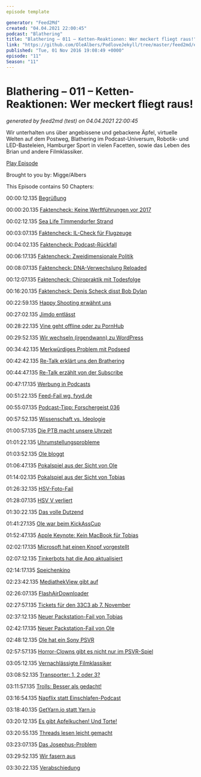 ```yaml
---
episode template

generator: "Feed2Md"
created: "04.04.2021 22:00:45"
podcast: "Blathering"
title: "Blathering – 011 – Ketten-Reaktionen: Wer meckert fliegt raus!"
link: "https://github.com/OleAlbers/PodloveJekyll/tree/master/feed2md/example/export/seasons/1/2016/11/Blathering – 011 – Ketten-Reaktionen_ Wer meckert fliegt raus!.md"
published: "Tue, 01 Nov 2016 19:08:49 +0000"
episode: "11"
Season: "11"
---
```


# Blathering – 011 – Ketten-Reaktionen: Wer meckert fliegt raus!
_generated by feed2md (test) on 04.04.2021 22:00:45_

Wir unterhalten uns über angebissene und gebackene Äpfel, virtuelle Welten auf dem Postweg, Blathering im Podcast-Universum, Robotik- und LED-Basteleien, Hamburger Sport in vielen Facetten, sowie das Leben des Brian und andere Filmklassiker.

[Play Episode](https://www.blathering.de/podlove/file/45/s/feed/c/mp3/blathering_011.mp3)

Brought to you by: Migge/Albers

This Episode contains 50 Chapters:


00:00:12.135 [Begrüßung]()

00:00:20.135 [Faktencheck: Keine Werftführungen vor 2017](http://www.die-werftfuehrung.de/oeffentliche-fuehrung)

00:02:12.135 [Sea Life Timmendorfer Strand](https://www.visitsealife.com/timmendorfer-strand/)

00:03:07.135 [Faktencheck: IL-Check für Flugzeuge](https://de.wikipedia.org/wiki/Luftfahrzeug-Instandhaltung#IL-Check_.28Intermediate_Layover.29)

00:04:02.135 [Faktencheck: Podcast-Rückfall](http://www.tobiasmigge.de/2016/10/11/063-fettlogik-%C3%BCberwinden/)

00:06:17.135 [Faktencheck: Zweidimensionale Politik](https://www.zdf.de/comedy/die-anstalt/staatsbuergerkunde-102.html)

00:08:07.135 [Faktencheck: DNA-Verwechslung Reloaded](http://home.benecke.com/search?q=Peggy)

00:12:07.135 [Faktencheck: Chiropraktik mit Todesfolge](http://www.tobiasmigge.de/2015/07/07/006-gesund-ohne-pillen/)

00:16:20.135 [Faktencheck: Denis Scheck disst Bob Dylan](http://www.tagesspiegel.de/kultur/literaturnobelpreis-fuer-bob-dylan-die-eine-haelfte-yeah-die-andere-haelfte-whattt/14683318.html)

00:22:59.135 [Happy Shooting erwähnt uns](http://happyshooting.de/podcast/2016/10/20/479-drama-baby/#t=1:38:06)

00:27:02.135 [Jimdo entlässt](http://www.gruenderszene.de/allgemein/jimdo-entlassungen-viertel-der-mitarbeiter)

00:28:22.135 [Vine geht offline oder zu PornHub](http://www.independent.co.uk/life-style/gadgets-and-tech/news/pornhub-porn-vine-adult-website-six-second-buyout-save-buy-acquisition-a7385441.html)

00:29:52.135 [Wir wechseln (irgendwann) zu WordPress]()

00:34:42.135 [Merkwürdiges Problem mit Podseed](https://twitter.com/tmigge/status/792087240864325636)

00:42:42.135 [Re-Talk erklärt uns den Brathering](https://www.youtube.com/watch?v=tdCsMqV7Ec4)

00:44:47.135 [Re-Talk erzählt von der Subscribe](http://re-talk.de/re008/)

00:47:17.135 [Werbung in Podcasts]()

00:51:22.135 [Feed-Fail wg. fyyd.de](https://fyyd.de/)

00:55:07.135 [Podcast-Tipp: Forschergeist 036](http://forschergeist.de/podcast/fg036-internationalisierung-der-forschung/)

00:57:52.135 [Wissenschaft vs. Ideologie](https://resonator-podcast.de/2016/res094-kurz-zur-geschichte-der-ptb/)

01:00:57.135 [Die PTB macht unsere Uhrzeit](http://www.ptb.de/)

01:01:22.135 [Uhrumstellungsprobleme]()

01:03:52.135 [Ole bloggt](http://dotnet.work/de/)

01:06:47.135 [Pokalspiel aus der Sicht von Ole](http://millerntor.hamburg/2016/10/neue-gesichter-und-alte-tugenden/)

01:14:02.135 [Pokalspiel aus der Sicht von Tobias](http://www.fcstpauli-afm.de/)

01:26:32.135 [HSV-Foto-Fail](https://twitter.com/fcstpauli/status/791584097432920064/photo/1)

01:28:07.135 [HSV V verliert](http://www.fussball.de/spiel/tus-berne-2-hsv-v/-/spiel/01SF6Q3V4S000000VS54898EVUVM2J7N#!/section/stage)

01:30:22.135 [Das volle Dutzend](http://www.fussball.de/spiel/ahrensburg-2-tus-berne-2/-/spiel/01SF6Q3TRK000000VS54898EVUVM2J7N#!/section/stage)

01:41:27.135 [Ole war beim KickAssCup](http://millerntor.hamburg/2016/10/the-legendary-kick-ass-cup/)

01:52:47.135 [Apple Keynote: Kein MacBook für Tobias]()

02:02:17.135 [Microsoft hat einen Knopf vorgestellt](https://www.heise.de/newsticker/meldung/Angefasst-Microsofts-Eingabegeraet-Surface-Dial-3365575.html)

02:07:12.135 [Tinkerbots hat die App aktualisiert](https://www.tinkerbots.de/)

02:14:17.135 [Speichenkino](https://www.youtube.com/watch?v=-xAJO0NZfqQ)

02:23:42.135 [MediathekView gibt auf](https://netzpolitik.org/2016/mediathekview-am-ende-projekt-sucht-neue-entwickler/)

02:26:07.135 [FlashAirDownloader](http://dotnet.work/2016/05/flashairdownloader-2/)

02:27:57.135 [Tickets für den 33C3 ab 7. November](https://tickets.events.ccc.de/33c3/)

02:37:12.135 [Neuer Packstation-Fail von Tobias]()

02:42:17.135 [Neuer Packstation-Fail von Ole]()

02:48:12.135 [Ole hat ein Sony PSVR](https://www.playstation.com/de-de/explore/playstation-vr/)

02:57:57.135 [Horror-Clowns gibt es nicht nur im PSVR-Spiel](http://www.bildblog.de/82856/die-horror-clown-pr-kampagne-von-bild-de/)

03:05:12.135 [Vernachlässigte Filmklassiker]()

03:08:52.135 [Transporter: 1, 2 oder 3?](https://de.wikipedia.org/wiki/The_Transporter)

03:11:57.135 [Trolls: Besser als gedacht!](https://de.wikipedia.org/wiki/Trolls)

03:16:54.135 [Napflix statt Einschlafen-Podcast](http://napflix.tv/)

03:18:40.135 [GetYarn.io statt Yarn.io](https://getyarn.io/yarn-popular)

03:20:12.135 [Es gibt Apfelkuchen! Und Torte!]()

03:20:55.135 [Threads lesen leicht gemacht]()

03:23:07.135 [Das Josephus-Problem](https://www.youtube.com/watch?v=uCsD3ZGzMgE)

03:29:52.135 [Wir fasern aus]()

03:30:22.135 [Verabschiedung]()


